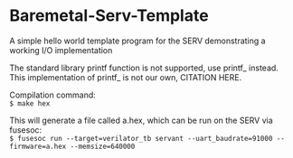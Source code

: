 # Baremetal-Serv-Template
A simple hello world template program for the SERV demonstrating a working I/O implementation

The standard library printf function is not supported, use printf_ instead. This implementation of printf_ is not our own, CITATION HERE.

Compilation command:  
```$ make hex```

This will generate a file called a.hex, which can be run on the SERV via fusesoc:  
```$ fusesoc run --target=verilator_tb servant --uart_baudrate=91000 --firmware=a.hex --memsize=640000``` 

